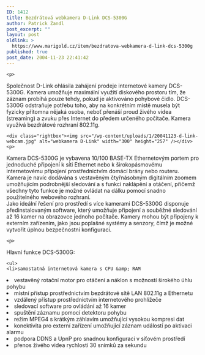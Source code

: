 ```yaml
---
ID: 1412
title: Bezdrátová webkamera D-Link DCS-5300G
author: Patrick Zandl
post_excerpt: ""
layout: post
oldlink: >
  https://www.marigold.cz/item/bezdratova-webkamera-d-link-dcs-5300g
published: true
post_date: 2004-11-23 22:41:42
---
```

	<p>
Společnost D-Link ohlásila zahájení prodeje internetové kamery DCS-5300G. Kamera umožňuje maximální využití diskového prostoru tím, že záznam probíhá pouze tehdy, pokud je aktivováno pohybové čidlo. DCS-5300G odstraňuje potřebu toho, aby na konkrétním místě musela být fyzicky přítomna nějaká osoba, neboť přenáší proud živého videa (streaming) a zvuku přes Internet do předem určeného počítače. Kamera využívá bezdrátové rozhraní 802.11g.</p>

	<div class="rightbox"><img src="/wp-content/uploads/1/20041123-d-link-webcam.jpg" alt="webkamera D-Link" width="300" height="257" /></div>
	<p>
Kamera DCS-5300G je vybavena 10/100 BASE-TX Ethernetovým portem pro jednoduché připojení k síti Ethernet nebo k širokopásmovému internetovému připojení prostřednictvím domácí brány nebo routeru. Kamera je navíc dodávána s vestavěným čtyřnásobným digitálním zoomem umožňujícím podrobnější sledování a s funkcí naklápění a otáčení, přičemž všechny tyto funkce je možné ovládat na dálku pomocí snadno použitelného webového rozhraní.  
Jako ideální řešení pro prostředí s více kamerami DCS-5300G disponuje předinstalovaným software, který umožňuje připojení a souběžné sledování až 16 kamer na obrazovce jednoho počítače. Kamery mohou být připojeny k externím zařízením, jako jsou poplašné systémy a senzory, čímž je možné vytvořit úplnou bezpečnostní konfiguraci. </p>

	<p>
Hlavní funkce DCS-5300G:</p>

	<ul>
	<li>samostatná internetová kamera s CPU &amp; RAM
</li>
	<li>vestavěný rotační motor pro otáčení a náklon s možností širokého úhlu pohybu 
</li>
	<li>místní přístup prostřednictvím bezdrátové sítě LAN 802.11g a Ethernetu
</li>
	<li>vzdálený přístup prostřednictvím internetového prohlížeče 
</li>
	<li>sledovací software pro ovládání až 16 kamer 
</li>
	<li>spuštění záznamu pomocí detektoru pohybu 
</li>
	<li>režim MPEG4 s krátkým záhlavím umožňující vysokou kompresi dat 
</li>
	<li>konektivita pro externí zařízení umožňující záznam událostí po aktivaci alarmu 
</li>
	<li>podpora DDNS a UpnP pro snadnou konfiguraci v síťovém prostředí 
</li>
	<li>přenos živého videa rychlostí 30 snímků za sekundu</li>
	</ul>
	
</p>
